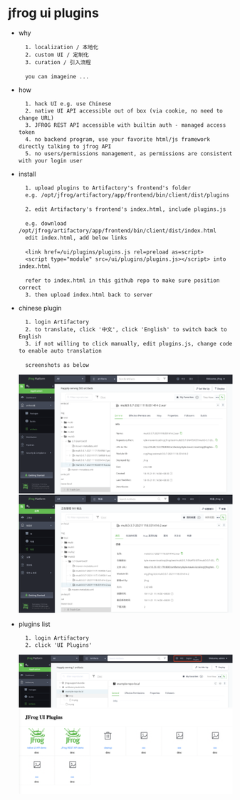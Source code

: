 
# jfrog ui plugins

- why

        1. localization / 本地化
        2. custom UI / 定制化
        3. curation / 引入流程
        
        you can imageine ...

- how

        1. hack UI e.g. use Chinese
        2. native UI API accessible out of box (via cookie, no need to change URL)
        3. JFROG REST API accessible with builtin auth - managed access token
        4. no backend program, use your favorite html/js framework directly talking to jfrog API
        5. no users/permissions management, as permissions are consistent with your login user

- install

        1. upload plugins to Artifactory's frontend's folder
        e.g. /opt/jfrog/artifactory/app/frontend/bin/client/dist/plugins

        2. edit Artifactory's frontend's index.html, include plugins.js
        
        e.g. download /opt/jfrog/artifactory/app/frontend/bin/client/dist/index.html
        edit index.html, add below links
        
        <link href=/ui/plugins/plugins.js rel=preload as=script>
        <script type="module" src=/ui/plugins/plugins.js></script> into index.html
        
        refer to index.html in this github repo to make sure position correct
        3. then upload index.html back to server

- chinese plugin

        1. login Artifactory
        2. to translate, click '中文', click 'English' to switch back to English
        3. if not willing to click manually, edit plugins.js, change code to enable auto translation

        screenshots as below

    ![image info](./images/1.png)
    ![image info](./images/2.png)
        
- plugins list

        1. login Artifactory
        2. click 'UI Plugins'

    ![image info](./images/3.png)
    ![image info](./images/4.png)


        



